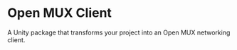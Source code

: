 ﻿# Open MUX Client
A Unity package that transforms your project into an Open MUX networking client.
